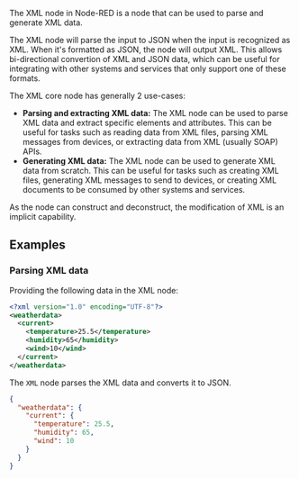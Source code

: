 The XML node in Node-RED is a node that can be used to parse and generate XML data.

The XML node will parse the input to JSON when the input is recognized as XML.
When it's formatted as JSON, the node will output XML. This allows bi-directional
convertion of XML and JSON data, which can be useful for integrating with other systems and services that only support one of these formats.

The XML core node has generally 2 use-cases:

* **Parsing and extracting XML data:** The XML node can be used to parse XML data and extract specific elements and attributes. This can be useful for tasks such as reading data from XML files, parsing XML messages from devices, or extracting data from XML (usually SOAP) APIs.
* **Generating XML data:** The XML node can be used to generate XML data from scratch. This can be useful for tasks such as creating XML files, generating XML messages to send to devices, or creating XML documents to be consumed by other systems and services.

As the node can construct and deconstruct, the modification of XML is an implicit
capability.

## Examples

### Parsing XML data

Providing the following data in the XML node:

```xml
<?xml version="1.0" encoding="UTF-8"?>
<weatherdata>
  <current>
    <temperature>25.5</temperature>
    <humidity>65</humidity>
    <wind>10</wind>
  </current>
</weatherdata>
```

The `XML` node parses the XML data and converts it to JSON.

```json
{
  "weatherdata": {
    "current": {
      "temperature": 25.5,
      "humidity": 65,
      "wind": 10
    }
  }
}
```
